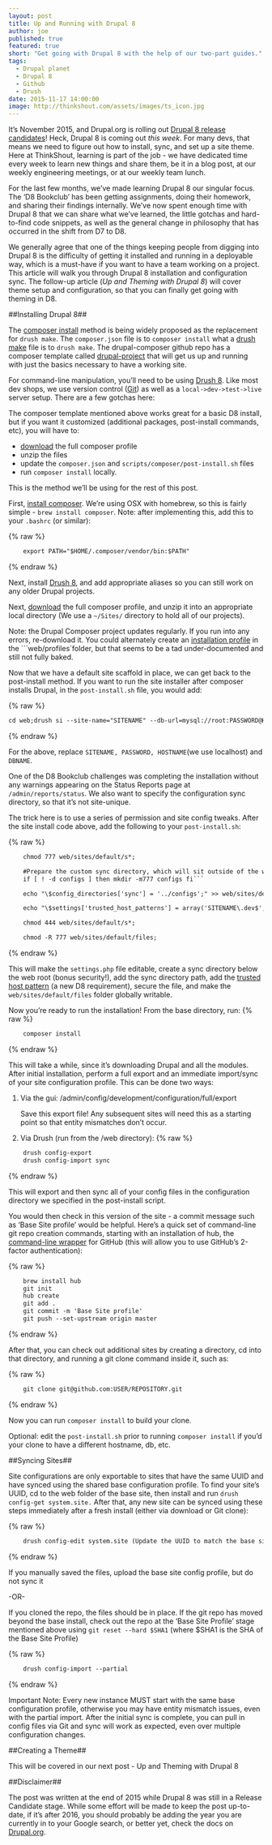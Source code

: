 ```yaml
---
layout: post
title: Up and Running with Drupal 8
author: joe
published: true
featured: true
short: "Get going with Drupal 8 with the help of our two-part guides."
tags:
  - Drupal planet
  - Drupal 8
  - Github
  - Drush
date: 2015-11-17 14:00:00
image: http://thinkshout.com/assets/images/ts_icon.jpg
---
```


It’s November 2015, and Drupal.org is rolling out [Drupal 8 release candidates](https://www.drupal.org/project/drupal)! Heck, Drupal 8 is coming out *this week*. For many devs, that means we need to figure out how to install, sync, and set up a site theme. Here at ThinkShout, learning is part of the job - we have dedicated time every week to learn new things and share them, be it in a blog post, at our weekly engineering meetings, or at our weekly team lunch. 

For the last few months, we’ve made learning Drupal 8 our singular focus. The ‘D8 Bookclub’ has been getting assignments, doing their homework, and sharing their findings internally. We’ve now spent enough time with Drupal 8 that we can share what we’ve learned, the little gotchas and hard-to-find code snippets, as well as the general change in philosophy that has occurred in the shift from D7 to D8. 

We generally agree that one of the things keeping people from digging into Drupal 8 is the difficulty of getting it installed and running in a deployable way, which is a must-have if you want to have a team working on a project. This article will walk you through Drupal 8 installation and configuration sync. The follow-up article (*Up and Theming with Drupal 8*) will cover theme setup and configuration, so that you can finally get going with theming in D8. 

##Installing Drupal 8##

The [composer install](https://github.com/drupal-composer/drupal-project) method is being widely proposed as the replacement for ```drush make```. The ```composer.json``` file is to ```composer install``` what a [drush make](http://www.drush.org/en/master/make/) file is to ```drush make```. The drupal-composer github repo has a composer template called [drupal-project](https://github.com/drupal-composer/drupal-project) that will get us up and running with just the basics necessary to have a working site.

For command-line manipulation, you’ll need to be using [Drush 8](https://www.lullabot.com/articles/switching-drush-versions). Like most dev shops, we use version control ([Git](http://xkcd.com/1597/)) as well as a ```local->dev->test->live``` server setup. There are a few gotchas here:

The composer template mentioned above works great for a basic D8 install, but if you want it customized (additional packages, post-install commands, etc), you will have to:

* [download](https://github.com/drupal-composer/drupal-project/archive/8.x.zip) the full composer profile 
* unzip the files
* update the ```composer.json``` and ```scripts/composer/post-install.sh``` files
* run ```composer install``` locally. 

This is the method we’ll be using for the rest of this post.

First, [install composer](https://getcomposer.org/doc/00-intro.md). We’re using OSX with homebrew, so this is fairly simple - ```brew install composer```. Note: after implementing this, add this to your ```.bashrc``` (or similar):

{% raw %}
```html
    export PATH="$HOME/.composer/vendor/bin:$PATH"
```
{% endraw %}

Next, install [Drush 8](https://www.lullabot.com/articles/switching-drush-versions), and add appropriate aliases so you can still work on any older Drupal projects. 

Next, [download](https://github.com/drupal-composer/drupal-project/archive/8.x.zip) the full composer profile, and unzip it into an appropriate local directory (We use a ```~/Sites/``` directory to hold all of our projects). 

Note: the Drupal Composer project updates regularly. If you run into any errors, re-download it. You could alternately create an [installation profile](https://www.drupal.org/node/2210443) in the ```web/profiles`folder, but that seems to be a tad under-documented and still not fully baked. 

Now that we have a default site scaffold in place, we can get back to the post-install method. If you want to run the site installer after composer installs Drupal, in the ```post-install.sh``` file, you would add:

{% raw %}
```html
cd web;drush si --site-name="SITENAME" --db-url=mysql://root:PASSWORD@HOSTNAME/DBNAME -y;cd ../
```
{% endraw %}

For the above, replace ```SITENAME, PASSWORD, HOSTNAME```(we use localhost) and ```DBNAME```.

One of the D8 Bookclub challenges was completing the installation without any warnings appearing on the Status Reports page at ```/admin/reports/status```. We also want to specify the configuration sync directory, so that it’s not site-unique. 

The trick here is to use a series of permission and site config tweaks. After the site install code above, add the following to your ```post-install.sh```:

{% raw %}
```html
    chmod 777 web/sites/default/s*;

    #Prepare the custom sync directory, which will sit outside of the web root
    if [ ! -d configs ] then mkdir -m777 configs fi```

    echo "\$config_directories['sync'] = '../configs';" >> web/sites/default/settings.php

    echo "\$settings['trusted_host_patterns'] = array('SITENAME\.dev$',);" >> web/sites/default/settings.php;

    chmod 444 web/sites/default/s*;

    chmod -R 777 web/sites/default/files;
```
{% endraw %}


This will make the ```settings.php``` file editable, create a sync directory below the web root (bonus security!), add the sync directory path, add the [trusted host pattern](https://api.drupal.org/api/drupal/core!lib!Drupal!Core!DrupalKernel.php/function/DrupalKernel%3A%3AsetupTrustedHosts/8) (a new D8 requirement), secure the file, and make the ```web/sites/default/files``` folder globally writable. 

Now you’re ready to run the installation! From the base directory, run: 
{% raw %}
```html
    composer install
```
{% endraw %}

This will take a while, since it’s downloading Drupal and all the modules. 
After initial installation, perform a full export and an immediate import/sync of your site configuration profile. This can be done two ways:

1. Via the gui: /admin/config/development/configuration/full/export 
    
    Save this export file! Any subsequent sites will need this as a starting point so that entity mismatches don’t occur.

2. Via Drush (run from the /web directory): 
{% raw %}
```html
    drush config-export
    drush config-import sync
```
{% endraw %}

This will export and then sync all of your config files in the configuration directory we specified in the post-install script.

You would then check in this version of the site - a commit message such as ‘Base Site profile’ would be helpful. Here’s a quick set of command-line git repo creation commands, starting with an installation of hub, the [command-line wrapper](https://hub.github.com/) for GitHub (this will allow you to use GitHub’s 2-factor authentication):

{% raw %}
```html
    brew install hub
    git init 
    hub create
    git add .
    git commit -m 'Base Site profile'
    git push --set-upstream origin master
```
{% endraw %}

After that, you can check out additional sites by creating a directory, cd into that directory, and running a git clone command inside it, such as: 

{% raw %}
```html
    git clone git@github.com:USER/REPOSITORY.git
```
{% endraw %}

Now you can run ```composer install``` to build your clone. 

Optional: edit the ```post-install.sh``` prior to running ```composer install``` if you’d your clone to have a different hostname, db, etc. 

##Syncing Sites##

Site configurations are only exportable to sites that have the same UUID and have synced using the shared base configuration profile. To find your site’s UUID, cd to the web folder of the base site, then install and run ```drush config-get system.site.``` After that, any new site can be synced using these steps immediately after a fresh install (either via download or Git clone): 

{% raw %}
```html
    drush config-edit system.site (Update the UUID to match the base site)
```
{% endraw %}

If you manually saved the files, upload the base site config profile, but do not sync it


 -OR- 


If you cloned the repo, the files should be in place. If the git repo has moved beyond the base install, check out the repo at the ‘Base Site Profile’ stage mentioned above using ```git reset --hard $SHA1``` (where $SHA1 is the SHA of the Base Site Profile)

{% raw %}
```html
    drush config-import --partial
```
{% endraw %}

Important Note: Every new instance MUST start with the same base configuration profile, otherwise you may have entity mismatch issues, even with the partial import. After the initial sync is complete, you can pull in config files via Git and sync will work as expected, even over multiple configuration changes. 

##Creating a Theme##

This will be covered in our next post - Up and Theming with Drupal 8 

##Disclaimer##

The post was written at the end of 2015 while Drupal 8 was still in a Release Candidate stage. While some effort will be made to keep the post up-to-date, if it’s after 2016, you should probably be adding the year you are currently in to your Google search, or better yet, check the docs on [Drupal.org](https://www.drupal.org/drupal-8.0).  
